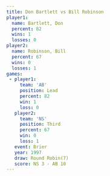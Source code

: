 ```yaml
---
title: Don Bartlett vs Bill Robinson
player1:              
  name: Bartlett, Don 
  percent: 82         
  wins: 1             
  losses: 0           
player2:              
  name: Robinson, Bill
  percent: 67         
  wins: 0             
  losses: 1           
games:
 - player1:        
     team: 'AB'    
     position: Lead
     percent: 82   
     win: 1        
     loss: 0       
   player2:         
     team: 'NS'     
     position: Third
     percent: 67    
     win: 0         
     loss: 1        
   event: Brier        
   year: 1997          
   draw: Round Robin(7)
   score: NS 3 - AB 10 
---
```

